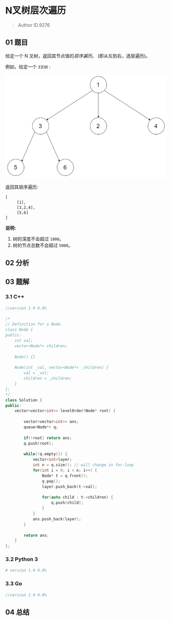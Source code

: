 # N叉树层次遍历
> Author ID.9276

## 01 题目

给定一个 N 叉树，返回其节点值的*层序遍历*。 (即从左到右，逐层遍历)。

例如，给定一个 `3叉树` :

 

![img](assets/narytreeexample-1555231341026.png)

 

返回其层序遍历:

```
[
     [1],
     [3,2,4],
     [5,6]
]
```

 

**说明:**

1. 树的深度不会超过 `1000`。
2. 树的节点总数不会超过 `5000`。

## 02 分析



## 03 题解

### 3.1 C++

```c++
//version 1.0 0.0%

/*
// Definition for a Node.
class Node {
public:
    int val;
    vector<Node*> children;

    Node() {}

    Node(int _val, vector<Node*> _children) {
        val = _val;
        children = _children;
    }
};
*/
class Solution {
public:
    vector<vector<int>> levelOrder(Node* root) {
        
        vector<vector<int>> ans;
        queue<Node*> q;
        
        if(!root) return ans;
        q.push(root);
        
        while(!q.empty()) {
            vector<int>layer;
            int n = q.size(); // will change in for-loop
            for(int i = 0; i < n; i++) {
                Node* t = q.front();
                q.pop();
                layer.push_back(t->val);
                
                for(auto child : t->children) {
                    q.push(child);
                }
            }
            ans.push_back(layer);
        }
        
        return ans;
    }
};
```

### 3.2 Python 3

```python
# version 1.0 0.0%

```

### 3.3 Go

```Go
//version 1.0 0.0%

```



## 04 总结

